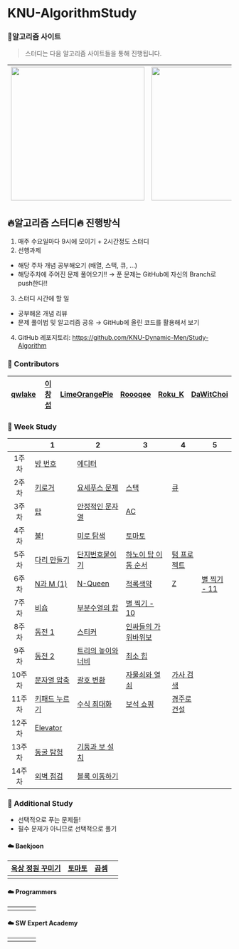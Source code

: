 # KNU-AlgorithmStudy

### :rainbow:알고리즘 사이트

> 스터디는 다음 알고리즘 사이트들을 통해 진행됩니다.

| [<img src="https://d2gd6pc034wcta.cloudfront.net/images/logo@2x.png" width="300">](https://www.acmicpc.net/) | [<div class="text-white bg-gray-dark mb-2"><img src="https://programmers.co.kr/assets/bi-programmers-light-0d164d49b51a123bab5cca11106145d6fac5a5ac04b8646780369c2a5bc0dd79.png" width="300"></div>](https://programmers.co.kr/) |
| :-- | :-- |

## :fire:알고리즘 스터디:fire: 진행방식

1. 매주 수요일마다 9시에 모이기 + 2시간정도 스터디
2. 선행과제
 - 해당 주차 개념 공부해오기 (배열, 스택, 큐, ...)
 - 해당주차에 주어진 문제 풀어오기!!
→ 푼 문제는 GitHub에 자신의 Branch로 push한다!!
3. 스터디 시간에 할 일
 - 공부해온 개념 리뷰
 - 문제 풀이법 및 알고리즘 공유
→ GitHub에 올린 코드를 활용해서 보기
4. GitHub 레포지토리: https://github.com/KNU-Dynamic-Men/Study-Algorithm


### :rainbow: Contributors
| [qwlake](https://github.com/qwlake) | [이창섭](https://github.com/ventulus95) | [LimeOrangePie](https://github.com/jungin500) | [Roooqee](https://github.com/qufwnfahs) | [Roku_K](https://github.com/rokuta1059) | [DaWitChoi](https://github.com/dawit95) |
| ---- | ---- | ---- | ---- | ---- | ---- |


### :rainbow: Week Study

| | 1 | 2 | 3 | 4 | 5 |
| :----: | --------------- | ------------- | -------------- | -------------- | -------------- |
| 1주차  | [방 번호](https://www.acmicpc.net/problem/1475)| [에디터](https://www.acmicpc.net/problem/1406) | | | |
| 2주차  | [키로거](https://www.acmicpc.net/problem/5397)| [요세푸스 문제](https://www.acmicpc.net/problem/1158) | [스택](https://www.acmicpc.net/problem/10828) | [큐](https://www.acmicpc.net/problem/10845) | |
| 3주차  | [탑](https://www.acmicpc.net/problem/2493) | [안정적인 문자열](https://www.acmicpc.net/problem/4889) | [AC](https://www.acmicpc.net/problem/5430) | | |
| 4주차  | [불!](https://www.acmicpc.net/problem/4179) | [미로 탐색](https://www.acmicpc.net/problem/2178) | [토마토](https://www.acmicpc.net/problem/7576) | | |
| 5주차  | [다리 만들기](https://www.acmicpc.net/problem/2146) | [단지번호붙이기](https://www.acmicpc.net/problem/2667) | [하노이 탑 이동 순서](https://www.acmicpc.net/problem/11729) | [텀 프로젝트](https://www.acmicpc.net/problem/9466) | |
| 6주차  | [N과 M (1)](https://www.acmicpc.net/problem/15649) | [N-Queen](https://www.acmicpc.net/problem/9663) | [적록색약](https://www.acmicpc.net/problem/10026) | [Z](https://www.acmicpc.net/problem/1074) | [별 찍기 - 11](https://www.acmicpc.net/problem/2448)|
| 7주차 | [비숍](https://www.acmicpc.net/problem/1799) | [부분수열의 합](https://www.acmicpc.net/problem/1182) | [별 찍기 - 10](https://www.acmicpc.net/problem/2447) | | |
| 8주차 | [동전 1](https://www.acmicpc.net/problem/2293) | [스티커](https://www.acmicpc.net/problem/9465) | [인싸들의 가위바위보](https://www.acmicpc.net/problem/16986) | | |
| 9주차 | [동전 2](https://www.acmicpc.net/problem/2294) | [트리의 높이와 너비](https://www.acmicpc.net/problem/2250) | [최소 힙](https://www.acmicpc.net/problem/1927) | | |
| 10주차 | [문자열 압축](https://programmers.co.kr/learn/courses/30/lessons/60057) | [괄호 변환](https://programmers.co.kr/learn/courses/30/lessons/60058) | [자물쇠와 열쇠](https://programmers.co.kr/learn/courses/30/lessons/60059) | [가사 검색](https://programmers.co.kr/learn/courses/30/lessons/60060) | |
| 11주차 | [키패드 누르기](https://programmers.co.kr/learn/courses/30/lessons/67256) | [수식 최대화](https://programmers.co.kr/learn/courses/30/lessons/67257) | [보석 쇼핑](https://programmers.co.kr/learn/courses/30/lessons/67258) | [경주로 건설](https://programmers.co.kr/learn/courses/30/lessons/67259) | |
| 12주차 | [Elevator](https://github.com/kakao-recruit/2019-blind-2nd-elevator) | | | |
| 13주차 | [동굴 탐험](https://programmers.co.kr/learn/courses/30/lessons/67260) | [기둥과 보 설치](https://programmers.co.kr/learn/courses/30/lessons/60061) | | |
| 14주차 | [외벽 점검](https://programmers.co.kr/learn/courses/30/lessons/60062) | [블록 이동하기](https://programmers.co.kr/learn/courses/30/lessons/60063) | | |


### :rainbow: Additional Study

- 선택적으로 푸는 문제들!
- 필수 문제가 아니므로 선택적으로 풀기

#### :cloud: Baekjoon

| [옥상 정원 꾸미기](https://www.acmicpc.net/problem/6198) | [토마토](https://www.acmicpc.net/problem/7569) | [곱셈](https://www.acmicpc.net/problem/1629) |      |
| ---- | ---- | ---- | ---- |
|      |      |      |      |



#### :cloud: Programmers

|      |      |      |      |
| ---- | ---- | ---- | ---- |
|      |      |      |      |



#### :cloud: SW Expert Academy

|      |      |      |      |
| ---- | ---- | ---- | ---- |
|      |      |      |      |



